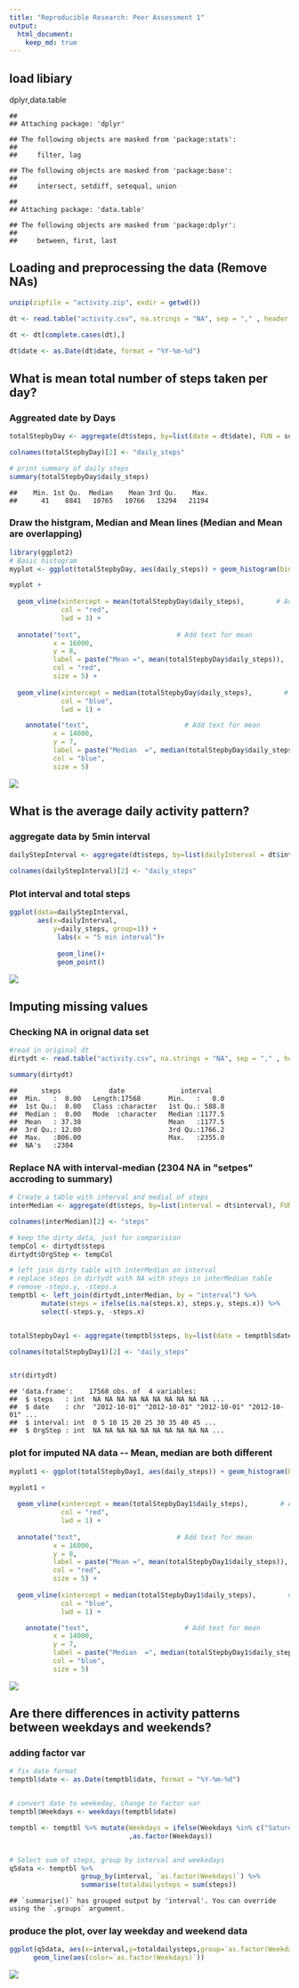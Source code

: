 ```yaml
---
title: "Reproducible Research: Peer Assessment 1"
output: 
  html_document:
    keep_md: true
---
```

## load libiary 
dplyr,data.table


```
## 
## Attaching package: 'dplyr'
```

```
## The following objects are masked from 'package:stats':
## 
##     filter, lag
```

```
## The following objects are masked from 'package:base':
## 
##     intersect, setdiff, setequal, union
```

```
## 
## Attaching package: 'data.table'
```

```
## The following objects are masked from 'package:dplyr':
## 
##     between, first, last
```


## Loading and preprocessing the data (Remove NAs)


```r
unzip(zipfile = "activity.zip", exdir = getwd())

dt <- read.table("activity.csv", na.strings = "NA", sep = "," , header = T)

dt <- dt[complete.cases(dt),]

dt$date <- as.Date(dt$date, format = "%Y-%m-%d")
```


## What is mean total number of steps taken per day?

### Aggreated date by Days


```r
totalStepbyDay <- aggregate(dt$steps, by=list(date = dt$date), FUN = sum)

colnames(totalStepbyDay)[2] <- "daily_steps"

# print summary of daily steps
summary(totalStepbyDay$daily_steps)
```

```
##    Min. 1st Qu.  Median    Mean 3rd Qu.    Max. 
##      41    8841   10765   10766   13294   21194
```
### Draw the histgram, Median and Mean lines (Median and Mean are overlapping)


```r
library(ggplot2)
# Basic histogram
myplot <- ggplot(totalStepbyDay, aes(daily_steps)) + geom_histogram(binwidth=2000)

myplot + 
  
  geom_vline(xintercept = mean(totalStepbyDay$daily_steps),        # Add line for mean
             col = "red",
             lwd = 3) + 
  
  annotate("text",                        # Add text for mean
           x = 16000,
           y = 8,
           label = paste("Mean =", mean(totalStepbyDay$daily_steps)),
           col = "red",
           size = 5) + 
  
  geom_vline(xintercept = median(totalStepbyDay$daily_steps),        # Add line for mean
             col = "blue",
             lwd = 1) +

    annotate("text",                        # Add text for mean
           x = 14000,
           y = 7,
           label = paste("Median  =", median(totalStepbyDay$daily_steps),"(Media and Mean overlaps)"),
           col = "blue",
           size = 5)
```

![](PA1_template_files/figure-html/unnamed-chunk-2-1.png)<!-- -->


## What is the average daily activity pattern?

### aggregate data by 5min interval 


```r
dailyStepInterval <- aggregate(dt$steps, by=list(dailyInterval = dt$interval), FUN = sum)

colnames(dailyStepInterval)[2] <- "daily_steps"
```

### Plot interval and total steps


```r
ggplot(data=dailyStepInterval, 
       aes(x=dailyInterval, 
           y=daily_steps, group=1)) +
            labs(x = "5 min interval")+
  
            geom_line()+
            geom_point()
```

![](PA1_template_files/figure-html/unnamed-chunk-4-1.png)<!-- -->



## Imputing missing values

### Checking NA in orignal data set


```r
#read in original dt
dirtydt <- read.table("activity.csv", na.strings = "NA", sep = "," , header = T)

summary(dirtydt)
```

```
##      steps            date              interval     
##  Min.   :  0.00   Length:17568       Min.   :   0.0  
##  1st Qu.:  0.00   Class :character   1st Qu.: 588.8  
##  Median :  0.00   Mode  :character   Median :1177.5  
##  Mean   : 37.38                      Mean   :1177.5  
##  3rd Qu.: 12.00                      3rd Qu.:1766.2  
##  Max.   :806.00                      Max.   :2355.0  
##  NA's   :2304
```


### Replace NA with interval-median (2304 NA in "setpes" accroding to summary)


```r
# Create a table with interval and medial of steps 
interMedian <- aggregate(dt$steps, by=list(interval = dt$interval), FUN = median)

colnames(interMedian)[2] <- "steps"

# keep the dirty data, just for comparision
tempCol <- dirtydt$steps
dirtydt$OrgStep <- tempCol

# left join dirty table with interMedian on interval
# replace steps in dirtydt with NA with steps in interMedian table
# remove -steps.y, -steps.x 
temptbl <- left_join(dirtydt,interMedian, by = "interval") %>% 
        mutate(steps = ifelse(is.na(steps.x), steps.y, steps.x)) %>%
        select(-steps.y, -steps.x) 


totalStepbyDay1 <- aggregate(temptbl$steps, by=list(date = temptbl$date), FUN = sum)

colnames(totalStepbyDay1)[2] <- "daily_steps"


str(dirtydt)
```

```
## 'data.frame':	17568 obs. of  4 variables:
##  $ steps   : int  NA NA NA NA NA NA NA NA NA NA ...
##  $ date    : chr  "2012-10-01" "2012-10-01" "2012-10-01" "2012-10-01" ...
##  $ interval: int  0 5 10 15 20 25 30 35 40 45 ...
##  $ OrgStep : int  NA NA NA NA NA NA NA NA NA NA ...
```


### plot for imputed NA data -- Mean, median are both different

```r
myplot1 <- ggplot(totalStepbyDay1, aes(daily_steps)) + geom_histogram(binwidth=2000)

myplot1 + 
  
  geom_vline(xintercept = mean(totalStepbyDay1$daily_steps),        # Add line for mean
             col = "red",
             lwd = 1) + 
  
  annotate("text",                        # Add text for mean
           x = 16000,
           y = 8,
           label = paste("Mean =", mean(totalStepbyDay1$daily_steps)),
           col = "red",
           size = 5) + 
  
  geom_vline(xintercept = median(totalStepbyDay1$daily_steps),        # Add line for mean
             col = "blue",
             lwd = 1) +

    annotate("text",                        # Add text for mean
           x = 14000,
           y = 7,
           label = paste("Median  =", median(totalStepbyDay1$daily_steps),"(Media and Mean overlaps)"),
           col = "blue",
           size = 5)
```

![](PA1_template_files/figure-html/unnamed-chunk-7-1.png)<!-- -->



## Are there differences in activity patterns between weekdays and weekends?

### adding factor var


```r
# fix date format
temptbl$date <- as.Date(temptbl$date, format = "%Y-%m-%d")


# convert date to weekeday, change to factor var
temptbl$Weekdays <- weekdays(temptbl$date)

temptbl <- temptbl %>% mutate(Weekdays = ifelse(Weekdays %in% c("Saturday","Sunday"), "Weekend", "Weekday")
                              ,as.factor(Weekdays))


# Select sum of steps, group by interval and weekedays 
q5data <- temptbl %>% 
                  group_by(interval, `as.factor(Weekdays)`) %>%
                  summarise(totaldailysteps = sum(steps))
```

```
## `summarise()` has grouped output by 'interval'. You can override using the `.groups` argument.
```
### produce the plot, over lay weekday and weekend data


```r
ggplot(q5data, aes(x=interval,y=totaldailysteps,group=`as.factor(Weekdays)`)) + 
      geom_line(aes(color=`as.factor(Weekdays)`))
```

![](PA1_template_files/figure-html/unnamed-chunk-9-1.png)<!-- -->

